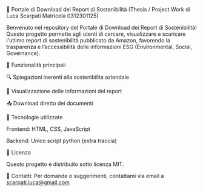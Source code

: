 🌱 Portale di Download dei Report di Sostenibilità (Thesis / Project Work di Luca Scarpati Matricola 0312301125)

Benvenuto nel repository del Portale di Download dei Report di Sostenibilità! Questo progetto permette agli utenti di cercare, visualizzare e scaricare l'utlimo report di sostenibilità pubblicato da Amazon, favorendo la trasparenza e l’accessibilità delle informazioni ESG (Environmental, Social, Governance).

📌 Funzionalità principali

🔍 Spiegazioni inerenti alla sostenibilita aziendale

📄 Visualizzazione delle informazioni del report

📥 Download diretto dei documenti

🚀 Tecnologie utilizzate

Frontend: HTML, CSS, JavaScript

Backend: Unico script python (extra traccia)



📜 Licenza

Questo progetto è distribuito sotto licenza MIT.

📧 Contatti: Per domande o suggerimenti, contattami via email a scarpati.luca@gmail.com
